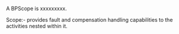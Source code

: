 A BPScope is xxxxxxxxx.


Scope:-  provides fault and compensation handling capabilities to the activities nested within it. 